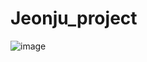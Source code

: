 # Jeonju_project

![image](https://github.com/doubleleepark/Jeonju_project/assets/120009186/59aa90a4-d7f3-4073-a666-e0a08d3fcde5)
